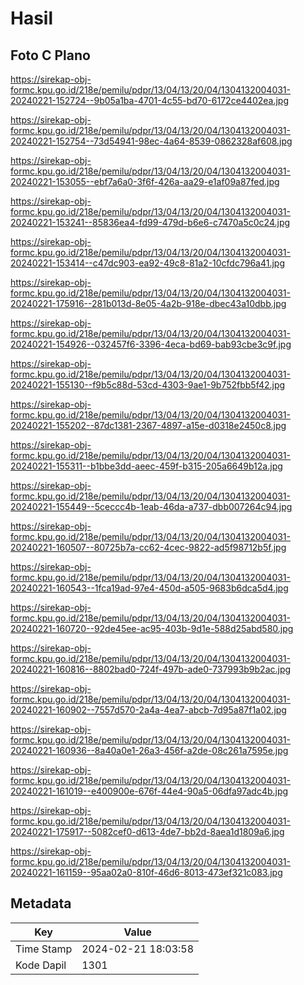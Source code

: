 # Hasil

## Foto C Plano

https://sirekap-obj-formc.kpu.go.id/218e/pemilu/pdpr/13/04/13/20/04/1304132004031-20240221-152724--9b05a1ba-4701-4c55-bd70-6172ce4402ea.jpg

https://sirekap-obj-formc.kpu.go.id/218e/pemilu/pdpr/13/04/13/20/04/1304132004031-20240221-152754--73d54941-98ec-4a64-8539-0862328af608.jpg

https://sirekap-obj-formc.kpu.go.id/218e/pemilu/pdpr/13/04/13/20/04/1304132004031-20240221-153055--ebf7a6a0-3f6f-426a-aa29-e1af09a87fed.jpg

https://sirekap-obj-formc.kpu.go.id/218e/pemilu/pdpr/13/04/13/20/04/1304132004031-20240221-153241--85836ea4-fd99-479d-b6e6-c7470a5c0c24.jpg

https://sirekap-obj-formc.kpu.go.id/218e/pemilu/pdpr/13/04/13/20/04/1304132004031-20240221-153414--c47dc903-ea92-49c8-81a2-10cfdc796a41.jpg

https://sirekap-obj-formc.kpu.go.id/218e/pemilu/pdpr/13/04/13/20/04/1304132004031-20240221-175916--281b013d-8e05-4a2b-918e-dbec43a10dbb.jpg

https://sirekap-obj-formc.kpu.go.id/218e/pemilu/pdpr/13/04/13/20/04/1304132004031-20240221-154926--032457f6-3396-4eca-bd69-bab93cbe3c9f.jpg

https://sirekap-obj-formc.kpu.go.id/218e/pemilu/pdpr/13/04/13/20/04/1304132004031-20240221-155130--f9b5c88d-53cd-4303-9ae1-9b752fbb5f42.jpg

https://sirekap-obj-formc.kpu.go.id/218e/pemilu/pdpr/13/04/13/20/04/1304132004031-20240221-155202--87dc1381-2367-4897-a15e-d0318e2450c8.jpg

https://sirekap-obj-formc.kpu.go.id/218e/pemilu/pdpr/13/04/13/20/04/1304132004031-20240221-155311--b1bbe3dd-aeec-459f-b315-205a6649b12a.jpg

https://sirekap-obj-formc.kpu.go.id/218e/pemilu/pdpr/13/04/13/20/04/1304132004031-20240221-155449--5ceccc4b-1eab-46da-a737-dbb007264c94.jpg

https://sirekap-obj-formc.kpu.go.id/218e/pemilu/pdpr/13/04/13/20/04/1304132004031-20240221-160507--80725b7a-cc62-4cec-9822-ad5f98712b5f.jpg

https://sirekap-obj-formc.kpu.go.id/218e/pemilu/pdpr/13/04/13/20/04/1304132004031-20240221-160543--1fca19ad-97e4-450d-a505-9683b6dca5d4.jpg

https://sirekap-obj-formc.kpu.go.id/218e/pemilu/pdpr/13/04/13/20/04/1304132004031-20240221-160720--92de45ee-ac95-403b-9d1e-588d25abd580.jpg

https://sirekap-obj-formc.kpu.go.id/218e/pemilu/pdpr/13/04/13/20/04/1304132004031-20240221-160816--8802bad0-724f-497b-ade0-737993b9b2ac.jpg

https://sirekap-obj-formc.kpu.go.id/218e/pemilu/pdpr/13/04/13/20/04/1304132004031-20240221-160902--7557d570-2a4a-4ea7-abcb-7d95a87f1a02.jpg

https://sirekap-obj-formc.kpu.go.id/218e/pemilu/pdpr/13/04/13/20/04/1304132004031-20240221-160936--8a40a0e1-26a3-456f-a2de-08c261a7595e.jpg

https://sirekap-obj-formc.kpu.go.id/218e/pemilu/pdpr/13/04/13/20/04/1304132004031-20240221-161019--e400900e-676f-44e4-90a5-06dfa97adc4b.jpg

https://sirekap-obj-formc.kpu.go.id/218e/pemilu/pdpr/13/04/13/20/04/1304132004031-20240221-175917--5082cef0-d613-4de7-bb2d-8aea1d1809a6.jpg

https://sirekap-obj-formc.kpu.go.id/218e/pemilu/pdpr/13/04/13/20/04/1304132004031-20240221-161159--95aa02a0-810f-46d6-8013-473ef321c083.jpg


## Metadata

| Key        | Value               |
| ---------- | ------------------- |
| Time Stamp | 2024-02-21 18:03:58 |
| Kode Dapil | 1301                |



